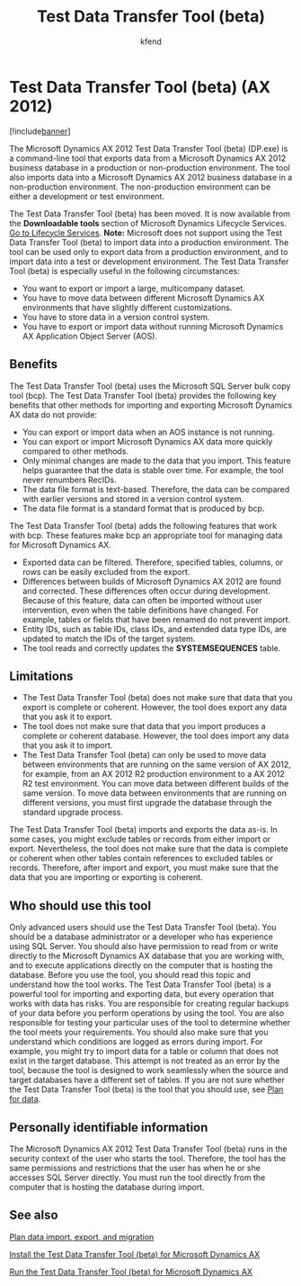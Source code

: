 ﻿---
# required metadata

title: Test Data Transfer Tool (beta) 
description: The Microsoft Dynamics AX 2012 Test Data Transfer Tool (beta) (DP.exe) is a command-line tool that exports data from a Microsoft Dynamics AX 2012 business database in a production or non-production environment. The tool also imports data into a Microsoft Dynamics AX 2012 business database in a non-production environment. The non-production environment can be either a development or test environment.
author: kfend
manager: AnnBe
ms.date: 04/04/2017
ms.topic: article
ms.prod: 
ms.service: Dynamics365Operations
ms.technology: 

# optional metadata

# ms.search.form: 
# ROBOTS: 
audience: Developer, IT Pro
# ms.devlang: 
# ms.reviewer: 51
ms.search.scope: AX 2012
# ms.tgt_pltfrm: 
ms.custom: 18651
ms.assetid: de54d768-d7a3-45d4-93bf-e95356b797aa
ms.search.region: Global
# ms.search.industry: 
ms.author: kfend
ms.search.validFrom: 
ms.dyn365.ops.version: 2012

---

# Test Data Transfer Tool (beta) (AX 2012)

[!include[banner](../includes/banner.md)]


The Microsoft Dynamics AX 2012 Test Data Transfer Tool (beta) (DP.exe) is a command-line tool that exports data from a Microsoft Dynamics AX 2012 business database in a production or non-production environment. The tool also imports data into a Microsoft Dynamics AX 2012 business database in a non-production environment. The non-production environment can be either a development or test environment.

The Test Data Transfer Tool (beta) has been moved. It is now available from the **Downloadable tools** section of Microsoft Dynamics Lifecycle Services. [Go to Lifecycle Services](https://lcs.dynamics.com). **Note:** Microsoft does not support using the Test Data Transfer Tool (beta) to import data into a production environment. The tool can be used only to export data from a production environment, and to import data into a test or development environment. The Test Data Transfer Tool (beta) is especially useful in the following circumstances:

-   You want to export or import a large, multicompany dataset.
-   You have to move data between different Microsoft Dynamics AX environments that have slightly different customizations.
-   You have to store data in a version control system.
-   You have to export or import data without running Microsoft Dynamics AX Application Object Server (AOS).

## Benefits
The Test Data Transfer Tool (beta) uses the Microsoft SQL Server bulk copy tool (bcp). The Test Data Transfer Tool (beta) provides the following key benefits that other methods for importing and exporting Microsoft Dynamics AX data do not provide:

-   You can export or import data when an AOS instance is not running.
-   You can export or import Microsoft Dynamics AX data more quickly compared to other methods.
-   Only minimal changes are made to the data that you import. This feature helps guarantee that the data is stable over time. For example, the tool never renumbers RecIDs.
-   The data file format is text-based. Therefore, the data can be compared with earlier versions and stored in a version control system.
-   The data file format is a standard format that is produced by bcp.

The Test Data Transfer Tool (beta) adds the following features that work with bcp. These features make bcp an appropriate tool for managing data for Microsoft Dynamics AX.

-   Exported data can be filtered. Therefore, specified tables, columns, or rows can be easily excluded from the export.
-   Differences between builds of Microsoft Dynamics AX 2012 are found and corrected. These differences often occur during development. Because of this feature, data can often be imported without user intervention, even when the table definitions have changed. For example, tables or fields that have been renamed do not prevent import.
-   Entity IDs, such as table IDs, class IDs, and extended data type IDs, are updated to match the IDs of the target system.
-   The tool reads and correctly updates the **SYSTEMSEQUENCES** table.

## Limitations
-   The Test Data Transfer Tool (beta) does not make sure that data that you export is complete or coherent. However, the tool does export any data that you ask it to export.
-   The tool does not make sure that data that you import produces a complete or coherent database. However, the tool does import any data that you ask it to import.
-   The Test Data Transfer Tool (beta) can only be used to move data between environments that are running on the same version of AX 2012, for example, from an AX 2012 R2 production environment to a AX 2012 R2 test environment. You can move data between different builds of the same version. To move data between environments that are running on different versions, you must first upgrade the database through the standard upgrade process.

The Test Data Transfer Tool (beta) imports and exports the data as-is. In some cases, you might exclude tables or records from either import or export. Nevertheless, the tool does not make sure that the data is complete or coherent when other tables contain references to excluded tables or records. Therefore, after import and export, you must make sure that the data that you are importing or exporting is coherent.

## Who should use this tool
Only advanced users should use the Test Data Transfer Tool (beta). You should be a database administrator or a developer who has experience using SQL Server. You should also have permission to read from or write directly to the Microsoft Dynamics AX database that you are working with, and to execute applications directly on the computer that is hosting the database. Before you use the tool, you should read this topic and understand how the tool works. The Test Data Transfer Tool (beta) is a powerful tool for importing and exporting data, but every operation that works with data has risks. You are responsible for creating regular backups of your data before you perform operations by using the tool. You are also responsible for testing your particular uses of the tool to determine whether the tool meets your requirements. You should also make sure that you understand which conditions are logged as errors during import. For example, you might try to import data for a table or column that does not exist in the target database. This attempt is not treated as an error by the tool, because the tool is designed to work seamlessly when the source and target databases have a different set of tables. If you are not sure whether the Test Data Transfer Tool (beta) is the tool that you should use, see [Plan for data](http://technet.microsoft.com/library/8b061683-1c1c-40a0-af49-c2cda7c86f9c(AX.60).aspx).

## Personally identifiable information
The Microsoft Dynamics AX 2012 Test Data Transfer Tool (beta) runs in the security context of the user who starts the tool. Therefore, the tool has the same permissions and restrictions that the user has when he or she accesses SQL Server directly. You must run the tool directly from the computer that is hosting the database during import.

See also
--------

[Plan data import, export, and migration](http://technet.microsoft.com/library/a05289fb-0f8f-4563-be3c-7c840bfea7e1(AX.60).aspx)

[Install the Test Data Transfer Tool (beta) for Microsoft Dynamics AX](install-test-data-transfer-tool-beta.md)

[Run the Test Data Transfer Tool (beta) for Microsoft Dynamics AX](run-test-data-transfer-tool-beta.md)



